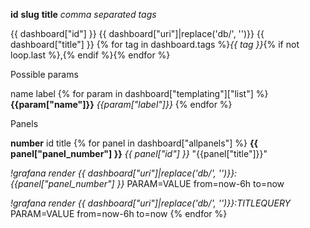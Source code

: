 **id**  **slug**       **title**        *comma separated tags*

{{ dashboard["id"] }} {{ dashboard["uri"]|replace('db/', '')}} {{ dashboard["title"] }} {% for tag in dashboard.tags %}*{{ tag }}*{% if not loop.last %},{% endif %}{% endfor %}

Possible params

name label
{% for param in dashboard["templating"]["list"] %}
**{{param["name"]}}** _{{param["label"]}}_
{% endfor %}


Panels

**number**     id     title
{% for panel in dashboard["allpanels"] %}
**{{ panel["panel_number"] }}**   _{{ panel["id"] }}_   "{{panel["title"]}}"

_!grafana render {{ dashboard["uri"]|replace('db/', '')}}:{{panel["panel_number"] }}_ PARAM=VALUE from=now-6h to=now

_!grafana render {{ dashboard["uri"]|replace('db/', '')}}:TITLEQUERY_  PARAM=VALUE from=now-6h to=now
{% endfor %}
